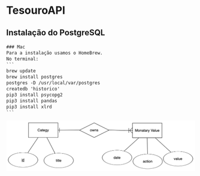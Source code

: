 # TesouroAPI

## Instalação do PostgreSQL
    ### Mac
    Para a instalação usamos o HomeBrew.
    No terminal:
    ```
    brew update
    brew install postgres
    postgres -D /usr/local/var/postgres
    createdb 'historico'
    pip3 install psycopg2
    pip3 install pandas
    pip3 install xlrd
    ```
        
![Modelo Entidade Relacionamento usado para criação do banco](https://github.com/OsnielLopes/PythonServer/blob/master/er-diagram.png)

